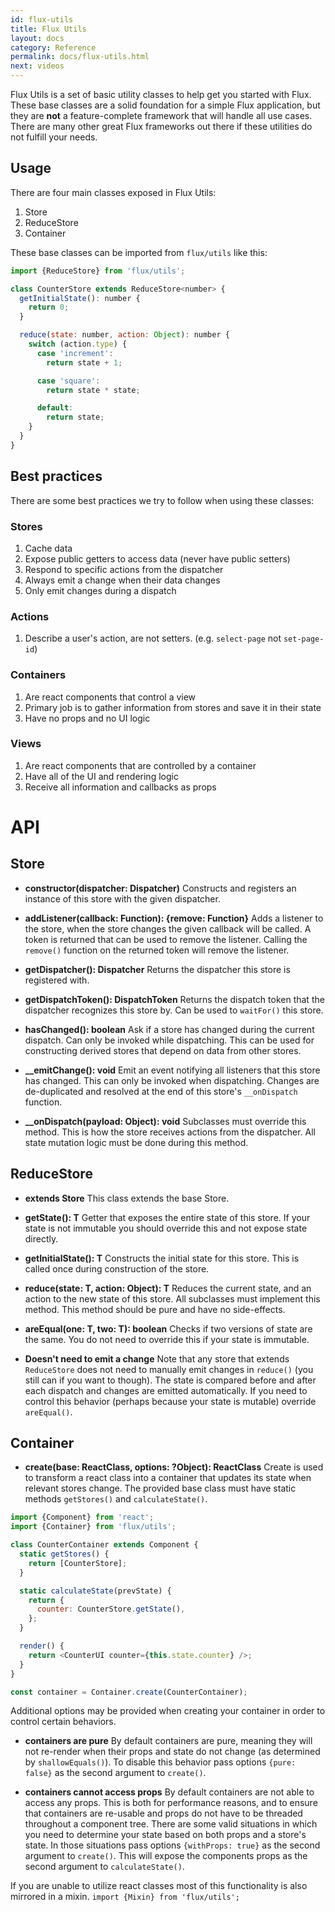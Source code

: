 ```yaml
---
id: flux-utils
title: Flux Utils
layout: docs
category: Reference
permalink: docs/flux-utils.html
next: videos
---
```


Flux Utils is a set of basic utility classes to help get you started with Flux. These base classes are a solid foundation for a simple Flux application, but they are **not** a feature-complete framework that will handle all use cases. There are many other great Flux frameworks out there if these utilities do not fulfill your needs.

## Usage

There are four main classes exposed in Flux Utils:

1. Store
2. ReduceStore
3. Container

These base classes can be imported from `flux/utils` like this:

```js
import {ReduceStore} from 'flux/utils';

class CounterStore extends ReduceStore<number> {
  getInitialState(): number {
    return 0;
  }

  reduce(state: number, action: Object): number {
    switch (action.type) {
      case 'increment':
        return state + 1;

      case 'square':
        return state * state;

      default:
        return state;
    }
  }
}
```

## Best practices

There are some best practices we try to follow when using these classes:

### Stores

1. Cache data
2. Expose public getters to access data (never have public setters)
3. Respond to specific actions from the dispatcher
4. Always emit a change when their data changes
5. Only emit changes during a dispatch

### Actions

1. Describe a user's action, are not setters. (e.g. `select-page` not `set-page-id`)

### Containers

1. Are react components that control a view
2. Primary job is to gather information from stores and save it in their state
3. Have no props and no UI logic

### Views

1. Are react components that are controlled by a container
2. Have all of the UI and rendering logic
3. Receive all information and callbacks as props

# API

## Store

- **constructor(dispatcher: Dispatcher)**
Constructs and registers an instance of this store with the given dispatcher.

- **addListener(callback: Function): {remove: Function}**
Adds a listener to the store, when the store changes the given callback will be called. A token is returned that can be used to remove the listener. Calling the `remove()` function on the returned token will remove the listener.

- **getDispatcher(): Dispatcher**
Returns the dispatcher this store is registered with.

- **getDispatchToken(): DispatchToken**
Returns the dispatch token that the dispatcher recognizes this store by. Can be used to `waitFor()` this store.

- **hasChanged(): boolean**
Ask if a store has changed during the current dispatch. Can only be invoked while dispatching. This can be used for constructing derived stores that depend on data from other stores.

- **__emitChange(): void**
Emit an event notifying all listeners that this store has changed. This can only be invoked when dispatching. Changes are de-duplicated and resolved at the end of this store's `__onDispatch` function.

- **__onDispatch(payload: Object): void**
Subclasses must override this method. This is how the store receives actions from the dispatcher. All state mutation logic must be done during this method.

## ReduceStore<T>

- **extends Store**
This class extends the base Store.

- **getState(): T**
Getter that exposes the entire state of this store. If your state is not immutable you should override this and not expose state directly.

- **getInitialState(): T**
Constructs the initial state for this store. This is called once during construction of the store.

- **reduce(state: T, action: Object): T**
Reduces the current state, and an action to the new state of this store. All subclasses must implement this method. This method should be pure and have no side-effects.

- **areEqual(one: T, two: T): boolean**
Checks if two versions of state are the same. You do not need to override this if your state is immutable.

- **Doesn't need to emit a change**
Note that any store that extends `ReduceStore` does not need to manually emit changes in `reduce()` (you still can if you want to though). The state is compared before and after each dispatch and changes are emitted automatically. If you need to control this behavior (perhaps because your state is mutable) override `areEqual()`.

## Container

- **create(base: ReactClass, options: ?Object): ReactClass**
Create is used to transform a react class into a container that updates its state when relevant stores change. The provided base class must have static methods `getStores()` and `calculateState()`.

```js
import {Component} from 'react';
import {Container} from 'flux/utils';

class CounterContainer extends Component {
  static getStores() {
    return [CounterStore];
  }

  static calculateState(prevState) {
    return {
      counter: CounterStore.getState(),
    };
  }

  render() {
    return <CounterUI counter={this.state.counter} />;
  }
}

const container = Container.create(CounterContainer);
```

Additional options may be provided when creating your container in order to control certain behaviors.

- **containers are pure**
By default containers are pure, meaning they will not re-render when their props and state do not change (as determined by `shallowEquals()`). To disable this behavior pass options `{pure: false}` as the second argument to `create()`.

- **containers cannot access props**
By default containers are not able to access any props. This is both for performance reasons, and to ensure that containers are re-usable and props do not have to be threaded throughout a component tree. There are some valid situations in which you need to determine your state based on both props and a store's state. In those situations pass options `{withProps: true}` as the second argument to `create()`. This will expose the components props as the second argument to `calculateState()`.

If you are unable to utilize react classes most of this functionality is also mirrored in a mixin. `import {Mixin} from 'flux/utils';`
